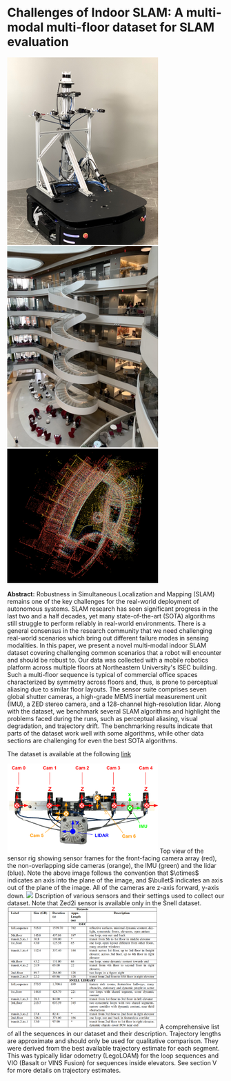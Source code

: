 # Challenges of Indoor SLAM: A multi-modal multi-floor dataset for SLAM evaluation

<img src="figures/Ridgeback.jpg" width="350">
<img src="figures/ISEC_Atrium2.jpeg" width="350">
<img src="figures/lidar_map.png" width="350">

<b>Abstract:</b> Robustness in Simultaneous Localization and Mapping (SLAM) remains one of the key challenges for the real-world deployment of autonomous systems. SLAM research has seen significant progress in the last two and a half decades, yet many state-of-the-art (SOTA) algorithms still struggle to perform reliably in real-world environments. There is a general consensus in the research community that we need challenging real-world scenarios which bring out different failure modes in sensing modalities. In this paper, we present a novel multi-modal indoor SLAM dataset covering challenging common scenarios that a robot will encounter and should be robust to. Our data was collected with a mobile robotics platform across multiple floors at Northeastern University's ISEC building. Such a multi-floor sequence is typical of commercial office spaces characterized by symmetry across floors and, thus, is prone to perceptual aliasing due to similar floor layouts. The sensor suite comprises seven global shutter cameras, a high-grade MEMS inertial measurement unit (IMU), a ZED stereo camera, and a 128-channel high-resolution lidar. Along with the dataset, we benchmark several SLAM algorithms and highlight the problems faced during the runs, such as perceptual aliasing, visual degradation, and trajectory drift. The benchmarking results indicate that parts of the dataset work well with some algorithms, while other data sections are challenging for even the best SOTA algorithms.

The dataset is available at the following [link](https://drive.google.com/drive/u/0/folders/1pLYTbjHxf9Q_S2exgxMLeT770NQDUMmA)

<img src="figures/Rig_Top_View_Frames_Update_crop.png" width="350">
Top view of the sensor rig showing sensor frames for the front-facing camera array (red), the non-overlapping side cameras (orange), the IMU (green) and the lidar (blue). Note the above image follows the convention that $\otimes$ indicates an axis into the plane of the image, and $\bullet$ indicates an axis out of the plane of the image. All of the cameras are z-axis forward, y-axis down.

<img src="figures/sensors_settings.png" width="350">
Dscription of various sensors and their settings used to collect
our dataset. Note that Zed2i sensor is available only in the Snell dataset.

<img src="figures/dataset_desc.png" width="350">
A comprehensive list of all the sequences in our dataset and their description. Trajectory lengths are approximate and should only be used for qualitative comparison. They were derived from the best available trajectory estimate for each segment. This was typically lidar odometry (LegoLOAM) for the loop sequences and VIO (Basalt or VINS Fusion) for sequences inside elevators. See section V for more details on trajectory estimates.

<!-- 
<p align="center">
  
</p> -->

